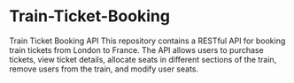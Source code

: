 # Train-Ticket-Booking
Train Ticket Booking API  This repository contains a RESTful API for booking train tickets from London to France. The API allows users to purchase tickets, view ticket details, allocate seats in different sections of the train, remove users from the train, and modify user seats.
